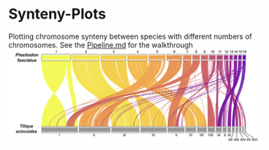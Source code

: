 # Synteny-Plots
Plotting chromosome synteny between species with different numbers of chromosomes. See the [Pipeline.md](https://github.com/jomhoff/Synteny-Plots/blob/main/Pipeline.md) for the walkthrough
![synteny plot](pfas-tiliqua_synteny.png)
